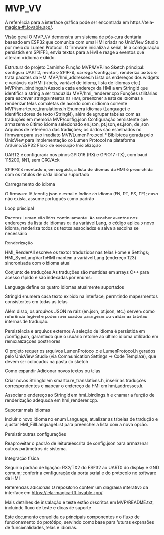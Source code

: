 # MVP_VV

A referência para a interface gráfica pode ser encontrada em <https://tela-magica-tft.lovable.app/>.

Visão geral
O MVP_VV demonstra um sistema de pós‑cura dentária baseado em ESP32 que comunica com uma HMI criada no UnicView Studio por meio do Lumen Protocol. O firmware inicializa a serial, lê a configuração persistida em SPIFFS, envia textos para a HMI e reage a eventos que alteram o idioma exibido.

Estrutura do projeto
Caminho	Função
MVP/MVP.ino	Sketch principal: configura UART2, monta o SPIFFS, carrega /config.json, renderiza textos e trata pacotes da HMI
MVP/hmi_addresses.h	Lista os endereços dos widgets e variáveis da HMI (labels, variável de idioma, lista de idiomas etc.)
MVP/hmi_bindings.h	Associa cada endereço da HMI a um StringId que identifica a string a ser traduzida
MVP/hmi_renderer.cpp	Funções utilitárias para escrever strings/inteiros na HMI, preencher a lista de idiomas e renderizar telas completas de acordo com o idioma corrente
MVP/smartcure_translations.h	Enumera idiomas (Language) e identificadores de texto (StringId), além de agrupar tabelas com as traduções em memória
MVP/config.json	Configuração persistente que armazena o último idioma selecionado
en.json, pt.json, es.json, de.json	Arquivos de referência das traduções; os dados são espelhados no firmware para uso imediato
MVP/LumenProtocol.*	Biblioteca gerada pelo UnicView para implementação do Lumen Protocol na plataforma Arduino/ESP32
Fluxo de execução
Inicialização

UART2 é configurada nos pinos GPIO16 (RX) e GPIO17 (TX), com baud 115200, 8N1, sem CRC/Ack

SPIFFS é montado e, em seguida, a lista de idiomas da HMI é preenchida com os rótulos de cada idioma suportado

Carregamento do idioma

O firmware lê /config.json e extrai o índice do idioma (EN, PT, ES, DE); caso não exista, assume português como padrão

Loop principal

Pacotes Lumen são lidos continuamente. Ao receber eventos nos endereços da lista de idiomas ou da variável Lang, o código aplica o novo idioma, renderiza todos os textos associados e salva a escolha se necessário

Renderização

HMI_RenderAll escreve os textos traduzidos nas telas Home e Settings; HMI_SyncLangVarToHMI mantém a variável Lang (endereço 123) sincronizada com o idioma atual

Conjunto de traduções
As traduções são mantidas em arrays C++ para acesso rápido e são indexadas por enums:

Language define os quatro idiomas atualmente suportados

StringId enumera cada texto exibido na interface, permitindo mapeamentos consistentes em todas as telas

Além disso, os arquivos JSON na raiz (en.json, pt.json, etc.) servem como referência legível e podem ser usados para gerar ou validar as tabelas internas de tradução.

Persistência e arquivos externos
A seleção de idioma é persistida em /config.json, garantindo que o usuário retorne ao último idioma utilizado em reinicializações posteriores

O projeto requer os arquivos LumenProtocol.c e LumenProtocol.h gerados pelo UnicView Studio (via Communication Settings → Code Template), que devem ser colocados na pasta do sketch

Como expandir
Adicionar novos textos ou telas

Criar novos StringId em smartcure_translations.h, inserir as traduções correspondentes e mapear o endereço da HMI em hmi_addresses.h.

Associar o endereço ao StringId em hmi_bindings.h e chamar a função de renderização adequada em hmi_renderer.cpp.

Suportar mais idiomas

Incluir o novo idioma no enum Language, atualizar as tabelas de tradução e ajustar HMI_FillLanguageList para preencher a lista com a nova opção.

Persistir outras configurações

Reaproveitar o padrão de leitura/escrita de config.json para armazenar outros parâmetros de sistema.

Integração física

Seguir o padrão de ligação: RX2/TX2 do ESP32 ao UART0 do display e GND comum; conferir a configuração da porta serial e do protocolo no software da HMI

Referências adicionais
O repositório contém um diagrama interativo da interface em <https://tela-magica-tft.lovable.app/>.

Mais detalhes de instalação e teste estão descritos em MVP/README.txt, incluindo fluxo de teste e dicas de suporte

Este documento consolida os principais componentes e o fluxo de funcionamento do protótipo, servindo como base para futuras expansões de funcionalidades, telas e idiomas.
